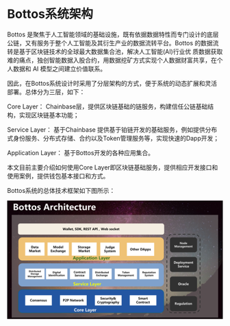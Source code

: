 # Bottos系统架构

Bottos 是聚焦于人工智能领域的基础设施，既有依据数据特性而专门设计的底层公链，又有服务于整个人工智能及其衍生产业的数据流转平台。Bottos 的数据流转是基于区块链技术的全球最大数据集合池，解决人工智能(AI)行业优 质数据获取难的痛点，独创智能数据入股合约，用数据挖矿方式实现个人数据财富共享，在个人数据和 AI 模型之间建立价值联系。

因此，在Bottos系统设计时采用了分层架构的方式，便于系统的动态扩展和灵活部署。总体分为三层，如下：

Core Layer： Chainbase层，提供区块链基础的链服务，构建信任公链基础结构，实现区块链基本功能；

Service Layer： 基于Chainbase 提供基于铂链开发的基础服务，例如提供分布式身份服务、分布式存储、合约以及Token管理服务等，实现快速的Dapp开发；

Application Layer： 基于Bottos开发的各种应用集合。

本文目前主要介绍如何使用Core Layer即区块链基础服务，提供相应开发接口和使用案例，提供钱包基本接口和方式。

Bottos系统的总体技术框架如下图所示：

![](../common/BottosArchitecture.png)